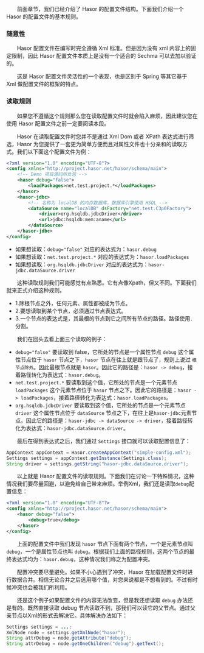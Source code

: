 &emsp;&emsp;前面章节，我们已经介绍了 Hasor 的配置文件结构。下面我们介绍一个 Hasor 的配置文件的基本规则。

### 随意性
&emsp;&emsp;Hasor 配置文件在编写时完全遵循 Xml 标准。但是因为没有 xml 内容上的固定限制，因此 Hasor 配置文件本质上是没有一个适合的 Sechma 可以去加以验证的。

&emsp;&emsp;这是 Hasor 配置文件灵活性的一个表现，也是区别于 Spring 等其它基于 Xml 做配置文件的框架的特点。

### 读取规则
&emsp;&emsp;如果您不遵循这个规则那么您在读取配置文件时就会陷入麻烦，因此建议您在使用 Hasor 配置文件之前一定要阅读本段。

&emsp;&emsp;Hasor 在读取配置文件时您并不是通过 Xml Dom 或者 XPath 表达式进行筛选，Hasor 为您提供了一套更为简单方便而且对属性文件也十分亲和的读取方式。我们以下面这个配置文件为例：
```xml
<?xml version="1.0" encoding="UTF-8"?>
<config xmlns="http://project.hasor.net/hasor/schema/main">
    <!-- Demo 项目源码所处包 -->
    <hasor debug="false">
        <loadPackages>net.test.project.*</loadPackages>
    </hasor>
    <hasor-jdbc>
        <!-- 名称为 localDB 的内存数据库，数据库引擎使用 HSQL -->
        <dataSource name="localDB" dsFactory="net.test.C3p0Factory">
            <driver>org.hsqldb.jdbcDriver</driver>
            <url>jdbc:hsqldb:mem:aname</url>
        </dataSource>
    </hasor-jdbc>
</config>
```

- 如果想读取：`debug="false"` 对应的表达式为：`hasor.debug`
- 如果想读取：`net.test.project.*` 对应的表达式为：`hasor.loadPackages`
- 如果想读取：`org.hsqldb.jdbcDriver` 对应的表达式为：`hasor-jdbc.dataSource.driver`

&emsp;&emsp;这种读取规则我们可能感觉有点熟悉。它有点像Xpath，但又不同。下面我们就来正式介绍这种规则。
- 1.除根节点之外，任何元素、属性都被成为节点。
- 2.要想读取到某个节点，必须通过节点表达式。
- 3.一个节点的表达式是，其最根的节点到它之间所有节点的路径。路径使用`.`分割。

&emsp;&emsp;我们在回头去看上面三个读取的例子：
- `debug="false"` 要读取到 false，它所处的节点是一个属性节点 `debug` 这个属性节点位于 `hasor` 节点之下，`hasor` 节点在往上就是跟节点了，规则上说过 `根节点除外`。因此最根节点就是 `hasor`。因此它的路径是：`hasor -> debug`，接着路径转化为表达式：`hasor.debug`。
- `net.test.project.*` 要读取到这个值，它所处的节点是一个元素节点 `loadPackages` 这个元素节点位于 `hasor` 节点之下。因此它的路径是：`hasor -> loadPackages`，接着路径转化为表达式：`hasor.loadPackages`。
- `org.hsqldb.jdbcDriver` 要读取到这个值，它所处的节点是一个元素节点 `driver` 这个属性节点位于 `dataSource` 节点之下，在往上是`hasor-jdbc`元素节点。因此它的路径是：`hasor-jdbc -> dataSource -> driver`，接着路径转化为表达式：`hasor-jdbc.dataSource.driver`。

&emsp;&emsp;最后在得到表达式之后，我们通过 `Settings` 接口就可以读取配置信息了：
```java
AppContext appContext = Hasor.createAppContext("simple-config.xml");
Settings settings = appContext.getInstance(Settings.class);
String driver = settings.getString("hasor-jdbc.dataSource.driver");
```

&emsp;&emsp;以上就是 Hasor 配置文件的读取规则。下面我们在讨论一下特殊情况，这种情况我们要尽量回避，以避免给自己带来麻烦。举例Xml，我们还是读取`debug`配置信息：
```xml
<?xml version="1.0" encoding="UTF-8"?>
<config xmlns="http://project.hasor.net/hasor/schema/main">
    <hasor debug="false">
        <debug>true</debug>
    </hasor>
</config>
```

&emsp;&emsp;上面的配置文件中我们发现 `hasor` 节点下面有两个节点，一个是元素节点叫 `debug`，一个是属性节点也叫 `debug`。根据我们上面的路径规则，这两个节点的最终表达式均为：`hasor.debug`，这种情况我们称之为配置冲突。

&emsp;&emsp;配置冲突要尽量避免。如果不小心遇到了冲突，Hasor 在加载配置文件时进行数据合并。相信无论合并之后选用哪个值，对您来说都是不想看到的。不过有时候冲突也会被我们所利用。

&emsp;&emsp;还是这个例子如果配置文件的内容无法改变，但是我还想读取 `debug` 办法还是有的。既然直接读取 debug 节点读取不到，那我们可以读它的父节点。通过父亲节点以Xml的形式去解决它。具体解决办法如下：
```java
Settings settings = ...;
XmlNode node = settings.getXmlNode("hasor");
String attrDebug = node.getAttribute("debug");
String attrDebug = node.getOneChildren("debug").getText();
```
